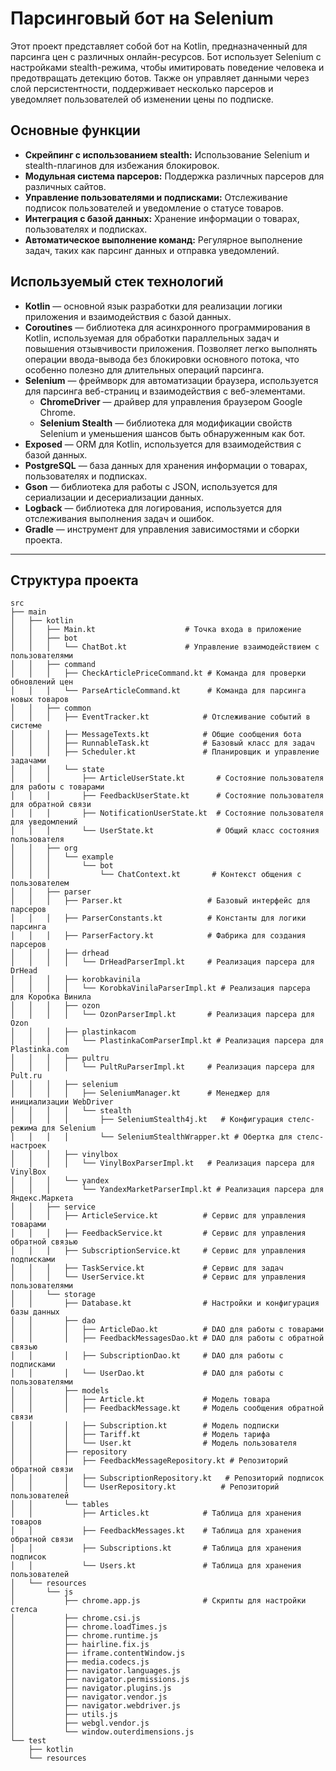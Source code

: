 # Парсинговый бот на Selenium

Этот проект представляет собой бот на Kotlin, предназначенный для парсинга цен с различных онлайн-ресурсов. 
Бот использует Selenium с настройками stealth-режима, чтобы имитировать поведение человека и предотвращать детекцию ботов. 
Также он управляет данными через слой персистентности, поддерживает несколько парсеров и уведомляет пользователей об изменении цены по подписке.

## Основные функции

- **Скрейпинг с использованием stealth:** Использование Selenium и stealth-плагинов для избежания блокировок.
- **Модульная система парсеров:** Поддержка различных парсеров для различных сайтов.
- **Управление пользователями и подписками:** Отслеживание подписок пользователей и уведомление о статусе товаров.
- **Интеграция с базой данных:** Хранение информации о товарах, пользователях и подписках.
- **Автоматическое выполнение команд:** Регулярное выполнение задач, таких как парсинг данных и отправка уведомлений.

## Используемый стек технологий

- **Kotlin** — основной язык разработки для реализации логики приложения и взаимодействия с базой данных.
- **Coroutines** — библиотека для асинхронного программирования в Kotlin, используемая для обработки параллельных задач и повышения отзывчивости приложения. Позволяет легко выполнять операции ввода-вывода без блокировки основного потока, что особенно полезно для длительных операций парсинга.
- **Selenium** — фреймворк для автоматизации браузера, используется для парсинга веб-страниц и взаимодействия с веб-элементами.
  - **ChromeDriver** — драйвер для управления браузером Google Chrome.
  - **Selenium Stealth** — библиотека для модификации свойств Selenium и уменьшения шансов быть обнаруженным как бот.
- **Exposed** — ORM для Kotlin, используется для взаимодействия с базой данных.
- **PostgreSQL** — база данных для хранения информации о товарах, пользователях и подписках.
- **Gson** — библиотека для работы с JSON, используется для сериализации и десериализации данных.
- **Logback** — библиотека для логирования, используется для отслеживания выполнения задач и ошибок.
- **Gradle** — инструмент для управления зависимостями и сборки проекта.

---

## Структура проекта

```plaintext
src
├── main
│   ├── kotlin
│   │   ├── Main.kt                    # Точка входа в приложение
│   │   ├── bot
│   │   │   └── ChatBot.kt             # Управление взаимодействием с пользователями
│   │   ├── command
│   │   │   ├── CheckArticlePriceCommand.kt # Команда для проверки обновлений цен
│   │   │   └── ParseArticleCommand.kt      # Команда для парсинга новых товаров
│   │   ├── common
│   │   │   ├── EventTracker.kt            # Отслеживание событий в системе
│   │   │   ├── MessageTexts.kt            # Общие сообщения бота
│   │   │   ├── RunnableTask.kt            # Базовый класс для задач
│   │   │   ├── Scheduler.kt               # Планировщик и управление задачами
│   │   │   └── state
│   │   │       ├── ArticleUserState.kt       # Состояние пользователя для работы с товарами
│   │   │       ├── FeedbackUserState.kt      # Состояние пользователя для обратной связи
│   │   │       ├── NotificationUserState.kt  # Состояние пользователя для уведомлений
│   │   │       └── UserState.kt              # Общий класс состояния пользователя
│   │   ├── org
│   │   │   └── example
│   │   │       └── bot
│   │   │           └── ChatContext.kt       # Контекст общения с пользователем
│   │   ├── parser
│   │   │   ├── Parser.kt                   # Базовый интерфейс для парсеров
│   │   │   ├── ParserConstants.kt          # Константы для логики парсинга
│   │   │   ├── ParserFactory.kt            # Фабрика для создания парсеров
│   │   │   ├── drhead
│   │   │   │   └── DrHeadParserImpl.kt     # Реализация парсера для DrHead
│   │   │   ├── korobkavinila
│   │   │   │   └── KorobkaVinilaParserImpl.kt # Реализация парсера для Коробка Винила
│   │   │   ├── ozon
│   │   │   │   └── OzonParserImpl.kt       # Реализация парсера для Ozon
│   │   │   ├── plastinkacom
│   │   │   │   └── PlastinkaComParserImpl.kt # Реализация парсера для Plastinka.com
│   │   │   ├── pultru
│   │   │   │   └── PultRuParserImpl.kt     # Реализация парсера для Pult.ru
│   │   │   ├── selenium
│   │   │   │   ├── SeleniumManager.kt      # Менеджер для инициализации WebDriver
│   │   │   │   └── stealth
│   │   │   │       ├── SeleniumStealth4j.kt   # Конфигурация стелс-режима для Selenium
│   │   │   │       └── SeleniumStealthWrapper.kt # Обертка для стелс-настроек
│   │   │   ├── vinylbox
│   │   │   │   └── VinylBoxParserImpl.kt   # Реализация парсера для VinylBox
│   │   │   └── yandex
│   │   │       └── YandexMarketParserImpl.kt # Реализация парсера для Яндекс.Маркета
│   │   ├── service
│   │   │   ├── ArticleService.kt          # Сервис для управления товарами
│   │   │   ├── FeedbackService.kt         # Сервис для управления обратной связью
│   │   │   ├── SubscriptionService.kt     # Сервис для управления подписками
│   │   │   ├── TaskService.kt             # Сервис для задач
│   │   │   └── UserService.kt             # Сервис для управления пользователями
│   │   └── storage
│   │       ├── Database.kt                # Настройки и конфигурация базы данных
│   │       ├── dao
│   │       │   ├── ArticleDao.kt          # DAO для работы с товарами
│   │       │   ├── FeedbackMessagesDao.kt # DAO для работы с обратной связью
│   │       │   ├── SubscriptionDao.kt     # DAO для работы с подписками
│   │       │   └── UserDao.kt             # DAO для работы с пользователями
│   │       ├── models
│   │       │   ├── Article.kt             # Модель товара
│   │       │   ├── FeedbackMessage.kt     # Модель сообщения обратной связи
│   │       │   ├── Subscription.kt        # Модель подписки
│   │       │   ├── Tariff.kt              # Модель тарифа
│   │       │   └── User.kt                # Модель пользователя
│   │       ├── repository
│   │       │   ├── FeedbackMessageRepository.kt # Репозиторий обратной связи
│   │       │   ├── SubscriptionRepository.kt   # Репозиторий подписок
│   │       │   └── UserRepository.kt          # Репозиторий пользователей
│   │       └── tables
│   │           ├── Articles.kt            # Таблица для хранения товаров
│   │           ├── FeedbackMessages.kt    # Таблица для хранения обратной связи
│   │           ├── Subscriptions.kt       # Таблица для хранения подписок
│   │           └── Users.kt               # Таблица для хранения пользователей
│   └── resources
│       └── js
│           ├── chrome.app.js              # Скрипты для настройки стелса
│           ├── chrome.csi.js
│           ├── chrome.loadTimes.js
│           ├── chrome.runtime.js
│           ├── hairline.fix.js
│           ├── iframe.contentWindow.js
│           ├── media.codecs.js
│           ├── navigator.languages.js
│           ├── navigator.permissions.js
│           ├── navigator.plugins.js
│           ├── navigator.vendor.js
│           ├── navigator.webdriver.js
│           ├── utils.js
│           ├── webgl.vendor.js
│           └── window.outerdimensions.js
└── test
    ├── kotlin
    └── resources

